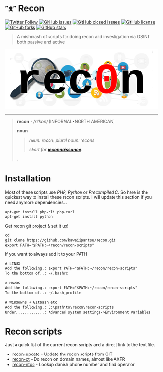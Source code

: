 # ᵔᴥᵔ Recon
[![Twitter Follow](https://img.shields.io/twitter/follow/davidbl.svg?style=social&label=Follow)](https://twitter.com/davidbl) [![GitHub issues](https://img.shields.io/github/issues/kawaiipantsu/recon.svg)](https://github.com/kawaiipantsu/recon/issues) [![GitHub closed issues](https://img.shields.io/github/issues-closed/kawaiipantsu/recon.svg)](https://github.com/kawaiipantsu/recon/issues) [![GitHub license](https://img.shields.io/github/license/kawaiipantsu/recon.svg)](https://github.com/kawaiipantsu/recon/blob/master/LICENSE) [![GitHub forks](https://img.shields.io/github/forks/kawaiipantsu/recon.svg)](https://github.com/kawaiipantsu/recon/network) [![GitHub stars](https://img.shields.io/github/stars/kawaiipantsu/recon.svg)](https://github.com/kawaiipantsu/recon/stargazers)
> A mishmash of scripts for doing recon and investigation via OSINT both passive and active

![Rec0n](docs/images/rec0n-logo.png)

---

> **recon** - */rɪˈkɒn/* (INFORMAL•NORTH AMERICAN)
>
> **noun**
>> *noun: recon; plural noun: recons*
>> 
>> *short for **[reconnaissance](https://dictionary.cambridge.org/dictionary/english/reconnaissance)**.*
>
> .
# Installation

Most of these scripts use *PHP*, *Python* or *Precompiled C*. So here is the quickest way to
install these recon scripts. I will update this section if you need anymore
dependencies...

```
apt-get install php-cli php-curl
apt-get install python
```
Get recon git project & set it up!
```
cd
git clone https://github.com/kawaiipantsu/recon.git
export PATH="$PATH:~/recon/recon-scripts"
```
If you want to always add it to your PATH
```
# LINUX
Add the following.: export PATH="$PATH:~/recon/recon-scripts"
To the bottom of..: ~/.bashrc

# MacOS
Add the following.: export PATH="$PATH:~/recon/recon-scripts"
To the bottom of..: ~/.bash_profile

# Windowns + Gitbash etc
Add the following.: C:\path\to\recon\recon-scripts
Under.............: Advanced system settings->Environment Variables
``` 

# Recon scripts
Just a quick list of the current recon scripts and a direct link to the text file.
- [recon-update](docs/recon-update.txt) - Update the recon scripts from GIT
- [recon-ct](docs/recon-ct.txt) - Do recon on domain names, almost like AXFR
- [recon-ntoo](docs/recon-ntoo.txt) - Lookup danish phone number and find operator






